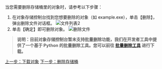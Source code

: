当您需要删除存储桶里的对象时，请参考以下步骤：
1. 在对象存储控制台找到您想要删除的对象（如 example.exe），单击【删除】，弹出删除文件对话框。
![文件列表2](//mc.qcloudimg.com/static/img/debb7e3152ae76e71cc9d9a8df77e34a/image.png)
2. 单击【确定】即可删除对象。
![删除文件](//mc.qcloudimg.com/static/img/4cbfb138030c5f141279f1dc1916f16b/image.png)

> **说明：目前对象存储控制台暂未支持批量删除功能，我们在开发者工具中提供了一个基于 Python 的批量删除工具。您可以前往 [批量删除工具](https://www.qcloud.com/document/product/436/7212) 进行下载。**


[上一步：下载对象](https://www.qcloud.com/document/product/436/6234)
[下一步：删除存储桶](https://www.qcloud.com/document/product/436/6236)
